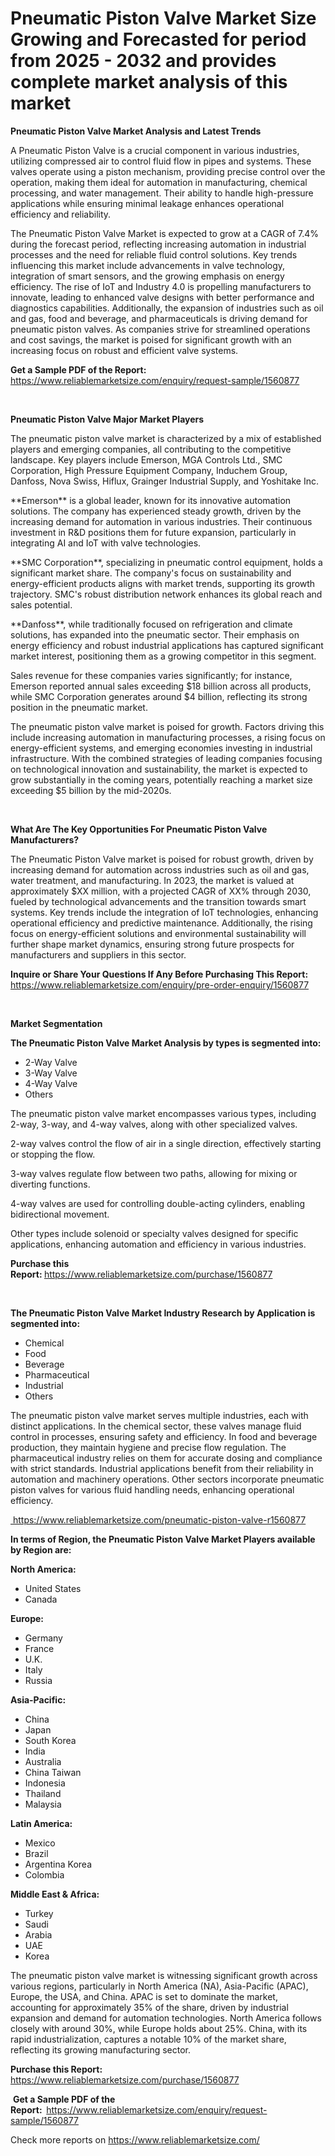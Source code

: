 <p><h1>Pneumatic Piston Valve Market Size Growing and Forecasted for period from 2025 - 2032 and provides complete market analysis of this market</h1></p><p><strong>Pneumatic Piston Valve Market Analysis and Latest Trends</strong></p>
<p><p>A Pneumatic Piston Valve is a crucial component in various industries, utilizing compressed air to control fluid flow in pipes and systems. These valves operate using a piston mechanism, providing precise control over the operation, making them ideal for automation in manufacturing, chemical processing, and water management. Their ability to handle high-pressure applications while ensuring minimal leakage enhances operational efficiency and reliability.</p><p>The Pneumatic Piston Valve Market is expected to grow at a CAGR of 7.4% during the forecast period, reflecting increasing automation in industrial processes and the need for reliable fluid control solutions. Key trends influencing this market include advancements in valve technology, integration of smart sensors, and the growing emphasis on energy efficiency. The rise of IoT and Industry 4.0 is propelling manufacturers to innovate, leading to enhanced valve designs with better performance and diagnostics capabilities. Additionally, the expansion of industries such as oil and gas, food and beverage, and pharmaceuticals is driving demand for pneumatic piston valves. As companies strive for streamlined operations and cost savings, the market is poised for significant growth with an increasing focus on robust and efficient valve systems.</p></p>
<p><strong>Get a Sample PDF of the Report:&nbsp;</strong> <a href="https://www.reliablemarketsize.com/enquiry/request-sample/1560877?utm_campaign=2180&utm_medium=2&utm_source=Github&utm_content=ia&utm_term=16022025&utm_id=pneumatic-piston-valve">https://www.reliablemarketsize.com/enquiry/request-sample/1560877</a></p>
<p>&nbsp;</p>
<p><strong>Pneumatic Piston Valve Major Market Players</strong></p>
<p><p>The pneumatic piston valve market is characterized by a mix of established players and emerging companies, all contributing to the competitive landscape. Key players include Emerson, MGA Controls Ltd., SMC Corporation, High Pressure Equipment Company, Induchem Group, Danfoss, Nova Swiss, Hiflux, Grainger Industrial Supply, and Yoshitake Inc.</p><p>**Emerson** is a global leader, known for its innovative automation solutions. The company has experienced steady growth, driven by the increasing demand for automation in various industries. Their continuous investment in R&D positions them for future expansion, particularly in integrating AI and IoT with valve technologies.</p><p>**SMC Corporation**, specializing in pneumatic control equipment, holds a significant market share. The company's focus on sustainability and energy-efficient products aligns with market trends, supporting its growth trajectory. SMC's robust distribution network enhances its global reach and sales potential.</p><p>**Danfoss**, while traditionally focused on refrigeration and climate solutions, has expanded into the pneumatic sector. Their emphasis on energy efficiency and robust industrial applications has captured significant market interest, positioning them as a growing competitor in this segment.</p><p>Sales revenue for these companies varies significantly; for instance, Emerson reported annual sales exceeding $18 billion across all products, while SMC Corporation generates around $4 billion, reflecting its strong position in the pneumatic market.</p><p>The pneumatic piston valve market is poised for growth. Factors driving this include increasing automation in manufacturing processes, a rising focus on energy-efficient systems, and emerging economies investing in industrial infrastructure. With the combined strategies of leading companies focusing on technological innovation and sustainability, the market is expected to grow substantially in the coming years, potentially reaching a market size exceeding $5 billion by the mid-2020s.</p></p>
<p>&nbsp;</p>
<p><strong>What Are The Key Opportunities For Pneumatic Piston Valve Manufacturers?</strong></p>
<p><p>The Pneumatic Piston Valve market is poised for robust growth, driven by increasing demand for automation across industries such as oil and gas, water treatment, and manufacturing. In 2023, the market is valued at approximately $XX million, with a projected CAGR of XX% through 2030, fueled by technological advancements and the transition towards smart systems. Key trends include the integration of IoT technologies, enhancing operational efficiency and predictive maintenance. Additionally, the rising focus on energy-efficient solutions and environmental sustainability will further shape market dynamics, ensuring strong future prospects for manufacturers and suppliers in this sector.</p></p>
<p><strong>Inquire or Share Your Questions If Any Before Purchasing This Report:</strong> <a href="https://www.reliablemarketsize.com/enquiry/pre-order-enquiry/1560877?utm_campaign=2180&utm_medium=2&utm_source=Github&utm_content=ia&utm_term=16022025&utm_id=pneumatic-piston-valve">https://www.reliablemarketsize.com/enquiry/pre-order-enquiry/1560877</a></p>
<p>&nbsp;</p>
<p><strong>Market Segmentation</strong></p>
<p><strong>The Pneumatic Piston Valve Market Analysis by types is segmented into:</strong></p>
<p><ul><li>2-Way Valve</li><li>3-Way Valve</li><li>4-Way Valve</li><li>Others</li></ul></p>
<p><p>The pneumatic piston valve market encompasses various types, including 2-way, 3-way, and 4-way valves, along with other specialized valves. </p><p>2-way valves control the flow of air in a single direction, effectively starting or stopping the flow. </p><p>3-way valves regulate flow between two paths, allowing for mixing or diverting functions. </p><p>4-way valves are used for controlling double-acting cylinders, enabling bidirectional movement. </p><p>Other types include solenoid or specialty valves designed for specific applications, enhancing automation and efficiency in various industries.</p></p>
<p><strong>Purchase this Report:&nbsp;</strong><a href="https://www.reliablemarketsize.com/purchase/1560877?utm_campaign=2180&utm_medium=2&utm_source=Github&utm_content=ia&utm_term=16022025&utm_id=pneumatic-piston-valve">https://www.reliablemarketsize.com/purchase/1560877</a></p>
<p>&nbsp;</p>
<p><strong>The Pneumatic Piston Valve Market Industry Research by Application is segmented into:</strong></p>
<p><ul><li>Chemical</li><li>Food</li><li>Beverage</li><li>Pharmaceutical</li><li>Industrial</li><li>Others</li></ul></p>
<p><p>The pneumatic piston valve market serves multiple industries, each with distinct applications. In the chemical sector, these valves manage fluid control in processes, ensuring safety and efficiency. In food and beverage production, they maintain hygiene and precise flow regulation. The pharmaceutical industry relies on them for accurate dosing and compliance with strict standards. Industrial applications benefit from their reliability in automation and machinery operations. Other sectors incorporate pneumatic piston valves for various fluid handling needs, enhancing operational efficiency.</p></p>
<p><a href="https://www.reliablemarketsize.com/pneumatic-piston-valve-r1560877?utm_campaign=2180&utm_medium=2&utm_source=Github&utm_content=ia&utm_term=16022025&utm_id=pneumatic-piston-valve">&nbsp;https://www.reliablemarketsize.com/pneumatic-piston-valve-r1560877</a></p>
<p><strong>In terms of Region, the Pneumatic Piston Valve Market Players available by Region are:</strong></p>
<p>
    <p> <strong> North America: </strong>
        <ul>
            <li>United States</li>
            <li>Canada</li>
        </ul>
        </p> 
    <p> <strong> Europe: </strong>
        <ul>
            <li>Germany</li>
            <li>France</li>
            <li>U.K.</li>
            <li>Italy</li>
            <li>Russia</li>
        </ul>
        </p> 
    <p> <strong> Asia-Pacific: </strong>
        <ul>
            <li>China</li>
            <li>Japan</li>
            <li>South Korea</li>
            <li>India</li>
            <li>Australia</li>
            <li>China Taiwan</li>
            <li>Indonesia</li>
            <li>Thailand</li>
            <li>Malaysia</li>
        </ul>
        </p> 
    <p> <strong> Latin America: </strong>
        <ul>
            <li>Mexico</li>
            <li>Brazil</li>
            <li>Argentina Korea</li>
            <li>Colombia</li>
        </ul>
        </p> 
    <p> <strong> Middle East & Africa: </strong>
        <ul>
            <li>Turkey</li>
            <li>Saudi</li>
            <li>Arabia</li>
            <li>UAE</li>
            <li>Korea</li>
        </ul>
    </p>
    </p>
<p><p>The pneumatic piston valve market is witnessing significant growth across various regions, particularly in North America (NA), Asia-Pacific (APAC), Europe, the USA, and China. APAC is set to dominate the market, accounting for approximately 35% of the share, driven by industrial expansion and demand for automation technologies. North America follows closely with around 30%, while Europe holds about 25%. China, with its rapid industrialization, captures a notable 10% of the market share, reflecting its growing manufacturing sector.</p></p>
<p><strong>Purchase this Report: </strong><a href="https://www.reliablemarketsize.com/purchase/1560877?utm_campaign=2180&utm_medium=2&utm_source=Github&utm_content=ia&utm_term=16022025&utm_id=pneumatic-piston-valve">https://www.reliablemarketsize.com/purchase/1560877</a></p>
<p>&nbsp;<strong>Get a Sample PDF of the Report:&nbsp;&nbsp;</strong><a href="https://www.reliablemarketsize.com/enquiry/request-sample/1560877?utm_campaign=2180&utm_medium=2&utm_source=Github&utm_content=ia&utm_term=16022025&utm_id=pneumatic-piston-valve">https://www.reliablemarketsize.com/enquiry/request-sample/1560877</a></p>
<p><strong></strong></p>
<p>Check more reports on <a href="https://www.reliablemarketsize.com/?utm_campaign=2180&utm_medium=2&utm_source=Github&utm_content=ia&utm_term=16022025&utm_id=pneumatic-piston-valve">https://www.reliablemarketsize.com/</a></p>